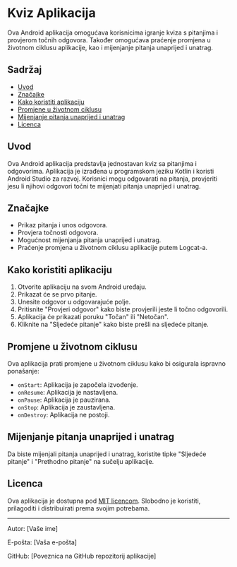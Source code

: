 # Kviz Aplikacija

Ova Android aplikacija omogućava korisnicima igranje kviza s pitanjima i provjerom točnih odgovora. Također omogućava praćenje promjena u životnom ciklusu aplikacije, kao i mijenjanje pitanja unaprijed i unatrag.

## Sadržaj

- [Uvod](#uvod)
- [Značajke](#značajke)
- [Kako koristiti aplikaciju](#kako-koristiti-aplikaciju)
- [Promjene u životnom ciklusu](#promjene-u-životnom-ciklusu)
- [Mijenjanje pitanja unaprijed i unatrag](#mijenjanje-pitanja-unaprijed-i-unatrag)
- [Licenca](#licenca)

## Uvod

Ova Android aplikacija predstavlja jednostavan kviz sa pitanjima i odgovorima. Aplikacija je izrađena u programskom jeziku Kotlin i koristi Android Studio za razvoj. Korisnici mogu odgovarati na pitanja, provjeriti jesu li njihovi odgovori točni te mijenjati pitanja unaprijed i unatrag.

## Značajke

- Prikaz pitanja i unos odgovora.
- Provjera točnosti odgovora.
- Mogućnost mijenjanja pitanja unaprijed i unatrag.
- Praćenje promjena u životnom ciklusu aplikacije putem Logcat-a.

## Kako koristiti aplikaciju

1. Otvorite aplikaciju na svom Android uređaju.
2. Prikazat će se prvo pitanje.
3. Unesite odgovor u odgovarajuće polje.
4. Pritisnite "Provjeri odgovor" kako biste provjerili jeste li točno odgovorili.
5. Aplikacija će prikazati poruku "Točan" ili "Netočan".
6. Kliknite na "Sljedeće pitanje" kako biste prešli na sljedeće pitanje.

## Promjene u životnom ciklusu

Ova aplikacija prati promjene u životnom ciklusu kako bi osigurala ispravno ponašanje:

- `onStart`: Aplikacija je započela izvođenje.
- `onResume`: Aplikacija je nastavljena.
- `onPause`: Aplikacija je pauzirana.
- `onStop`: Aplikacija je zaustavljena.
- `onDestroy`: Aplikacija ne postoji.

## Mijenjanje pitanja unaprijed i unatrag

Da biste mijenjali pitanja unaprijed i unatrag, koristite tipke "Sljedeće pitanje" i "Prethodno pitanje" na sučelju aplikacije.

## Licenca

Ova aplikacija je dostupna pod [MIT licencom](LICENSE). Slobodno je koristiti, prilagoditi i distribuirati prema svojim potrebama.

---

Autor: [Vaše ime]

E-pošta: [Vaša e-pošta]

GitHub: [Poveznica na GitHub repozitorij aplikacije]
